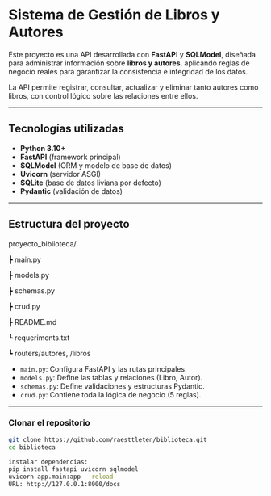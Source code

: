 # Sistema de Gestión de Libros y Autores

Este proyecto es una API desarrollada con **FastAPI** y **SQLModel**, diseñada para administrar información sobre **libros y autores**, aplicando reglas de negocio reales para garantizar la consistencia e integridad de los datos.

La API permite registrar, consultar, actualizar y eliminar tanto autores como libros, con control lógico sobre las relaciones entre ellos.

---

## Tecnologías utilizadas
- **Python 3.10+**
- **FastAPI** (framework principal)
- **SQLModel** (ORM y modelo de base de datos)
- **Uvicorn** (servidor ASGI)
- **SQLite** (base de datos liviana por defecto)
- **Pydantic** (validación de datos)

---

## Estructura del proyecto

proyecto_biblioteca/

┣ main.py

┣ models.py

┣ schemas.py

┣ crud.py

┣ README.md

┗ requeriments.txt

┗ routers/autores, /libros

- `main.py`: Configura FastAPI y las rutas principales.  
- `models.py`: Define las tablas y relaciones (Libro, Autor).  
- `schemas.py`: Define validaciones y estructuras Pydantic.  
- `crud.py`: Contiene toda la lógica de negocio (5 reglas).  

---
### Clonar el repositorio
```bash
git clone https://github.com/raesttleten/biblioteca.git
cd biblioteca

instalar dependencias:
pip install fastapi uvicorn sqlmodel
uvicorn app.main:app --reload
URL: http://127.0.0.1:8000/docs



